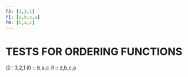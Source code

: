 ```yaml
---
f2: [3,2,1]
f1: [z,b,c,a]
f0: [b,a,c]
---
```


# TESTS FOR ORDERING FUNCTIONS

i2:: 3,2,1
i0 :: b,a,c
i1 :: z,b,c,a